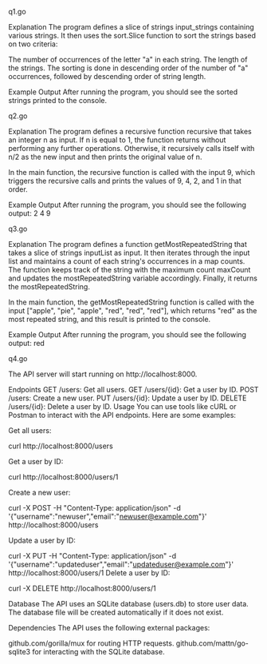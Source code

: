 q1.go

Explanation
The program defines a slice of strings input_strings containing various strings. It then uses the sort.Slice function to sort the strings based on two criteria:

The number of occurrences of the letter "a" in each string.
The length of the strings.
The sorting is done in descending order of the number of "a" occurrences, followed by descending order of string length.

Example Output
After running the program, you should see the sorted strings printed to the console.


q2.go

Explanation
The program defines a recursive function recursive that takes an integer n as input. If n is equal to 1, the function returns without performing any further operations. Otherwise, it recursively calls itself with n/2 as the new input and then prints the original value of n.

In the main function, the recursive function is called with the input 9, which triggers the recursive calls and prints the values of 9, 4, 2, and 1 in that order.

Example Output
After running the program, you should see the following output: 2 4 9

q3.go

Explanation
The program defines a function getMostRepeatedString that takes a slice of strings inputList as input. It then iterates through the input list and maintains a count of each string's occurrences in a map counts. The function keeps track of the string with the maximum count maxCount and updates the mostRepeatedString variable accordingly. Finally, it returns the mostRepeatedString.

In the main function, the getMostRepeatedString function is called with the input ["apple", "pie", "apple", "red", "red", "red"], which returns "red" as the most repeated string, and this result is printed to the console.

Example Output
After running the program, you should see the following output: red


q4.go

The API server will start running on http://localhost:8000.

Endpoints
GET /users: Get all users.
GET /users/{id}: Get a user by ID.
POST /users: Create a new user.
PUT /users/{id}: Update a user by ID.
DELETE /users/{id}: Delete a user by ID.
Usage
You can use tools like cURL or Postman to interact with the API endpoints. Here are some examples:

Get all users:

curl http://localhost:8000/users


Get a user by ID:

curl http://localhost:8000/users/1


Create a new user:

curl -X POST -H "Content-Type: application/json" -d '{"username":"newuser","email":"newuser@example.com"}' http://localhost:8000/users

Update a user by ID:

curl -X PUT -H "Content-Type: application/json" -d '{"username":"updateduser","email":"updateduser@example.com"}' http://localhost:8000/users/1
Delete a user by ID:

curl -X DELETE http://localhost:8000/users/1


Database
The API uses an SQLite database (users.db) to store user data. The database file will be created automatically if it does not exist.

Dependencies
The API uses the following external packages:

github.com/gorilla/mux for routing HTTP requests.
github.com/mattn/go-sqlite3 for interacting with the SQLite database.
